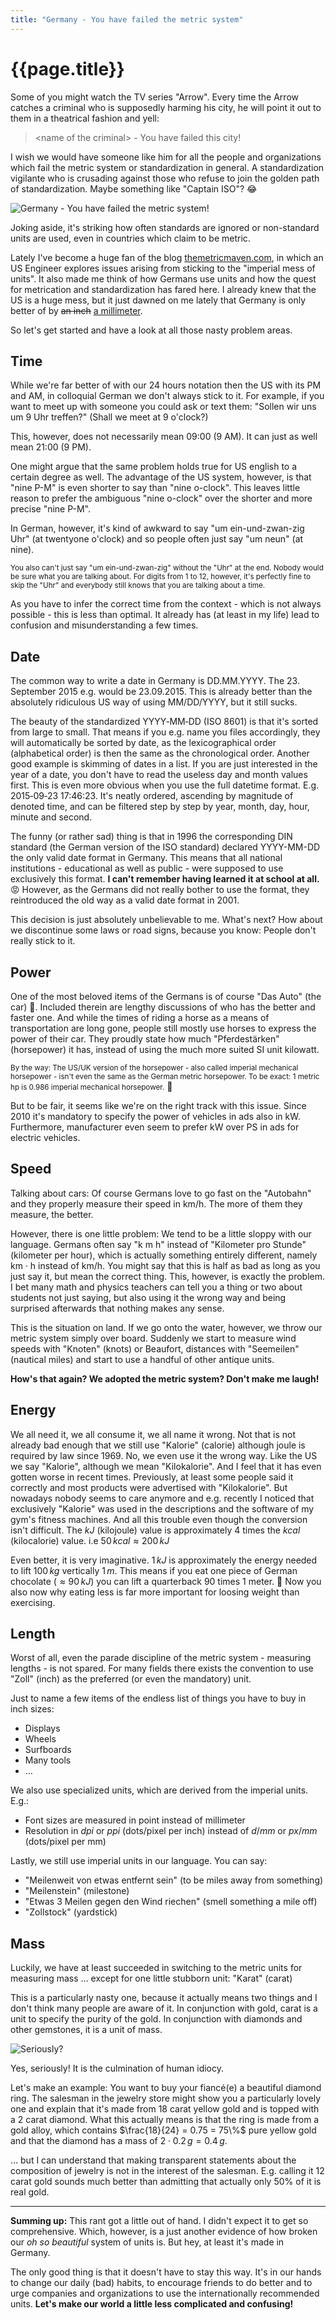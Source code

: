 ```yaml
---
title: "Germany - You have failed the metric system"
---
```


<link
	rel="stylesheet"
	href="https://cdnjs.cloudflare.com/ajax/libs/KaTeX/0.5.1/katex.min.css">

<script src=https://cdnjs.cloudflare.com/ajax/libs/KaTeX/0.5.1/katex.min.js>
</script>

<script  src=https://cdnjs.cloudflare.com/ajax/libs/KaTeX/0.5.1/contrib/auto-render.min.js>
</script>

# {{page.title}}

Some of you might watch the TV series "Arrow".
Every time the Arrow catches a criminal who is supposedly harming
his city, he will point it out to them in a theatrical fashion and yell:

> &lt;name of the criminal&gt; - You have failed this city!

I wish we would have someone like him for all the people and organizations
which fail the metric system or standardization in general.
A standardization vigilante who is crusading against those
who refuse to join the golden path of standardization.
Maybe something like "Captain ISO"? 😂

![Germany - You have failed the metric system!](../img/arrow-meme.jpg)

Joking aside, it's striking how often standards
are ignored or non-standard units are used, even in countries
which claim to be metric.

Lately I've become a huge fan of the blog
[themetricmaven.com](http://themetricmaven.com),
in which an US Engineer explores issues arising
from sticking to the "imperial mess of units".
It also made me think of how Germans use units and how the quest for
metrication and standardization has fared here.
I already knew that the US is a huge mess,
but it just dawned on me lately that Germany is only better of
by <del>an inch</del> <ins>a millimeter</ins>.

So let's get started and have a look at all those nasty problem areas.


## Time

While we're far better of with our 24 hours notation then the US
with its PM and AM, in colloquial German we don't always stick to it.
For example, if you want to meet up with someone
you could ask or text them: "Sollen wir uns um 9 Uhr treffen?"
(Shall we meet at 9 o'clock?)

This, however, does not necessarily mean 09:00 (9 AM).
It can just as well mean 21:00 (9 PM).

One might argue that the same problem holds true for US english
to a certain degree as well.
The advantage of the US system, however, is that "nine P-M" is even shorter
to say than "nine o-clock".
This leaves little reason to prefer the ambiguous "nine o-clock"
over the shorter and more precise "nine P-M".

In German, however, it's kind of awkward to say
"um ein-und-zwan-zig Uhr" (at twentyone o'clock)
and so people often just say "um neun" (at nine).

<small>You also can't just say "um ein-und-zwan-zig"
without the "Uhr" at the end.
Nobody would be sure what you are talking about.
For digits from 1 to 12, however, it's perfectly fine to skip the "Uhr"
and everybody still knows that you are talking about a time.</small>

As you have to infer the correct time from the context -
which is not always possible - this is less than optimal.
It already has (at least in my life) lead to confusion
and misunderstanding a few times.


## Date

The common way to write a date in Germany is DD.MM.YYYY.
The 23. September 2015 e.g. would be 23.09.2015.
This is already better than the absolutely ridiculous US way
of using MM/DD/YYYY, but it still sucks.

The beauty of the standardized YYYY&#8209;MM&#8209;DD (ISO 8601) is
that it's sorted from large to small.
That means if you e.g. name you files accordingly, they will automatically
be sorted by date, as the lexicographical order (alphabetical order)
is then the same as the chronological order.
Another good example is skimming of dates in a list.
If you are just interested in the year of a date, you don't have to
read the useless day and month values first.
This is even more obvious when you use the full datetime format.
E.g. 2015&#8209;09&#8209;23 17:46:23.
It's neatly ordered, ascending by magnitude of denoted time,
and can be filtered step by step by year, month, day, hour, minute and second.

The funny (or rather sad) thing is that in 1996 the corresponding
DIN standard (the German version of the ISO standard)
declared YYYY-MM-DD the only valid date format in Germany.
This means that all national institutions - educational as well as public -
were supposed to use exclusively this format.
**I can't remember having learned it at school at all.** 😡
However, as the Germans did not really bother to use the format, they
reintroduced the old way as a valid date format in 2001.

This decision is just absolutely unbelievable to me.
What's next? How about we discontinue some laws or road signs,
because you know: People don't really stick to it.


## Power

One of the most beloved items of the Germans is of course "Das Auto"
(the car) 🚙.
Included therein are lengthy discussions of
who has the better and faster one.
And while the times of riding a horse as a means of transportation
are long gone, people still mostly use horses to express the
power of their car.
They proudly state how much "Pferdestärken" (horsepower)
it has, instead of using the much more suited SI unit kilowatt.

<small>By the way: The US/UK version
of the horsepower - also called imperial mechanical horsepower -
isn't even the same as the German metric horsepower.
To be exact:
1 metric hp is 0.986 imperial mechanical horsepower.</small> 🙈

But to be fair, it seems like we're on the right track with this issue.
Since 2010 it's mandatory to specify the power of vehicles in ads
also in kW.
Furthermore, manufacturer even seem to prefer kW over PS in ads for
electric vehicles.


## Speed

Talking about cars:
Of course Germans love to go fast on the "Autobahn"
and they properly measure their speed in km/h.
The more of them they measure, the better.

However, there is one little problem:
We tend to be a little sloppy with our language.
Germans often say "k m h" instead of
"Kilometer pro Stunde" (kilometer per hour),
which is actually something entirely different,
namely km&nbsp;&middot;&nbsp;h instead of km/h.
You might say that this is half as bad as long as you just say it,
but mean the correct thing.
This, however, is exactly the problem.
I bet many math and physics teachers can tell you a thing or two about
students not just saying, but also using it the wrong way
and being surprised afterwards that nothing makes any sense.

This is the situation on land.
If we go onto the water, however, we throw our metric system simply over board.
Suddenly we start to measure wind speeds with "Knoten" (knots) or Beaufort,
distances with "Seemeilen" (nautical miles)
and start to use a handful of other antique units.

**How's that again?
We adopted the metric system?
Don't make me laugh!**


## Energy

We all need it, we all consume it, we all name it wrong.
Not that is not already bad enough that we still use "Kalorie" (calorie)
although joule is required by law since 1969.
No, we even use it the wrong way. Like the US we say "Kalorie",
although we mean "Kilokalorie".
And I feel that it has even gotten worse in recent times.
Previously, at least some people said it correctly
and most products were advertised with "Kilokalorie".
But nowadays nobody seems to care anymore and e.g. recently I noticed that
exclusively "Kalorie" was used in the descriptions
and the software of my gym's fitness machines.
And all this trouble even though the conversion isn't difficult.
The $kJ$ (kilojoule) value is approximately $4$ times the $kcal$ (kilocalorie) value.
i.e $50\,kcal \approx 200\,kJ$

Even better, it is very imaginative.
$1\,kJ$ is approximately the energy needed to lift $100\,kg$ vertically $1\,m$.
This means if you eat one piece of German chocolate ($\approx 90\,kJ$) you
can lift a quarterback $90$ times $1$ meter. 💪
Now you also now why eating less is far more important for loosing weight
than exercising.


## Length

Worst of all, even the parade discipline of the metric system -
measuring lengths - is not spared.
For many fields there exists the convention to use "Zoll" (inch)
as the preferred (or even the mandatory) unit.

Just to name a few items of the endless list of things
you have to buy in inch sizes:

- Displays
- Wheels
- Surfboards
- Many tools
- …

We also use specialized units, which are derived
from the imperial units. E.g.:

- Font sizes are measured in point instead of millimeter
- Resolution in $dpi$ or $ppi$ (dots/pixel per inch) instead of $d/mm$ or $px/mm$ (dots/pixel per mm)

Lastly, we still use imperial units in our language.
You can say:

- "Meilenweit von etwas entfernt sein" (to be miles away from something)
- "Meilenstein" (milestone)
- "Etwas 3 Meilen gegen den Wind riechen" (smell something a mile off)
- "Zollstock" (yardstick)


## Mass

Luckily, we have at least succeeded
in switching to the metric units for measuring mass … except for one little stubborn unit:
"Karat" (carat)

This is a particularly nasty one, because it actually means two things
and I don't think many people are aware of it.
In conjunction with gold, carat is a unit to specify the purity of the gold.
In conjunction with diamonds and other gemstones, it is a unit of mass.

![Seriously?](../img/seriously.jpg)

Yes, seriously!
It is the culmination of human idiocy.

Let's make an example:
You want to buy your fiancé(e) a beautiful diamond ring.
The salesman in the jewelry store might show you a particularly lovely one
and explain that it's made from $18$ carat yellow gold and is topped with a
$2$ carat diamond.
What this actually means is that the ring is made from a gold alloy,
which contains $\frac{18}{24} = 0.75 = 75\%$ pure yellow gold
and that the diamond has a mass of $2 \cdot 0.2\,g = 0.4\,g$.

… but I can understand that making transparent statements about the composition
of jewelry is not in the interest of the salesman.
E.g. calling it $12$ carat gold sounds much better than admitting that
actually only $50\%$ of it is real gold.

---

**Summing up:**
This rant got a little out of hand.
I didn't expect it to get so comprehensive.
Which, however, is a just another evidence of how broken our
*oh so beautiful* system of units is.
But hey, at least it's made in Germany.

The only good thing is that it doesn't have to stay this way.
It's in our hands to change our daily (bad) habits,
to encourage friends to do better
and to urge companies and organizations to use
the internationally recommended units.
**Let's make our world a little less complicated and confusing!**


<script>
renderMathInElement(document.getElementById('wrapcontent'), {
	delimiters: [{left: "$", right: "$", display: false}]
})
</script>
